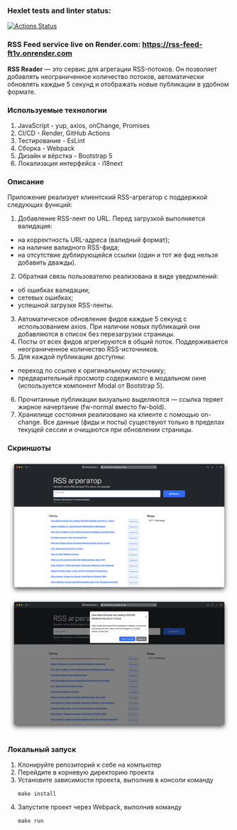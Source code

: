 ### Hexlet tests and linter status:
[![Actions Status](https://github.com/ShePlayedYou/frontend-project-11/actions/workflows/hexlet-check.yml/badge.svg)](https://github.com/ShePlayedYou/frontend-project-11/actions)

### RSS Feed service live on Render.com: <https://rss-feed-ft1v.onrender.com>

**RSS Reader** — это сервис для агрегации RSS-потоков. Он позволяет добавлять неограниченное количество потоков, автоматически обновлять каждые 5 секунд и отображать новые публикации в удобном формате.

### Используемые технологии
1. JavaScript - yup, axios, onChange, Promises
2. CI/CD - Render, GitHub Actions
3. Тестирование - EsLint
4. Сборка - Webpack
5. Дизайн и вёрстка - Bootstrap 5
6. Локализация интерфейса - i18next

### Описание
Приложение реализует клиентский RSS-агрегатор с поддержкой следующих функций:
1. Добавление RSS-лент по URL. Перед загрузкой выполняется валидация:
- на корректность URL-адреса (валидный формат);
- на наличие валидного RSS-фида;
- на отсутствие дублирующейся ссылки (один и тот же фид нельзя добавить дважды).
2. Обратная связь пользователю реализована в виде уведомлений:
- об ошибках валидации;
- сетевых ошибках;
- успешной загрузке RSS-ленты.
3. Автоматическое обновление фидов каждые 5 секунд с использованием axios. При наличии новых публикаций они добавляются в список без перезагрузки страницы.
4. Посты от всех фидов агрегируются в общий поток. Поддерживается неограниченное количество RSS-источников.
5. Для каждой публикации доступны:
- переход по ссылке к оригинальному источнику;
- предварительный просмотр содержимого в модальном окне (используется компонент Modal от Bootstrap 5).
6. Прочитанные публикации визуально выделяются — ссылка теряет жирное начертание (fw-normal вместо fw-bold).
7. Хранилище состояния реализовано на клиенте с помощью on-change. Все данные (фиды и посты) существуют только в пределах текущей сессии и очищаются при обновлении страницы.

### Скриншоты
![Main screen](images/main.png)
![Post Details](images/post_details.png)

### Локальный запуск
1. Клонируйте репозиторий к себе на компьютер
2. Перейдите в корневую директорию проекта
3. Установите зависимости проекта, выполнив в консоли команду 
    ```
    make install
    ```
4. Запустите проект через Webpack, выполнив команду 
    ```
    make run
    ```